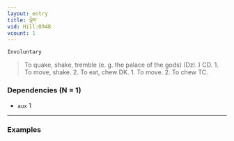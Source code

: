 ```yaml
---
layout: entry
title: ལྡེག་
vid: Hill:0948
vcount: 1
---
```

`Involuntary` 
> To quake, shake, tremble (e\.
g\.
 the palace of the gods) (Dzl\.
) CD\.
 1\.
 To move, shake\.
 2\.
 To eat, chew DK\.
 1\.
 To move\.
 2\.
 To chew TC\.

### Dependencies (N = 1)
* `aux` 1

---

### Examples



